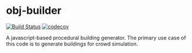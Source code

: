 # obj-builder

[![Build Status](https://travis-ci.com/crowdedjs/obj-builder.svg?branch=main)](https://travis-ci.com/crowdedjs/obj-builder)
[![codecov](https://codecov.io/gh/crowdedjs/obj-builder/branch/main/graph/badge.svg)](https://codecov.io/gh/crowdedjs/obj-builder)

A javascript-based procedural building generator. The primary use case of this code is to generate buildings for crowd simulation.

